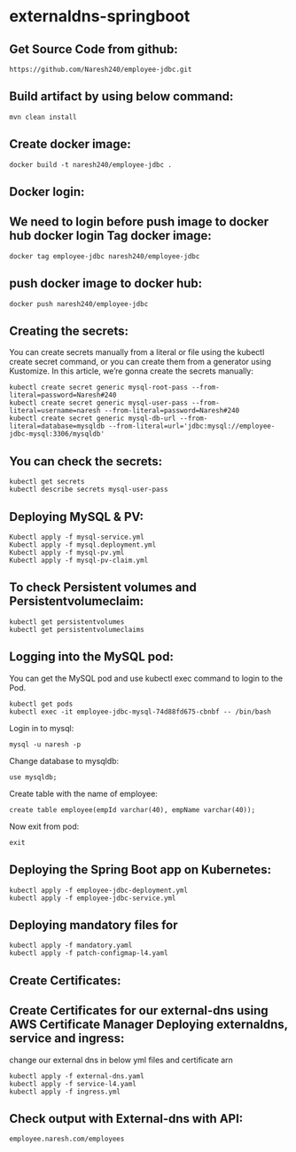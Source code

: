 # externaldns-springboot

Get Source Code from github:
---------------
	https://github.com/Naresh240/employee-jdbc.git
Build artifact by using below command:
----------------
	mvn clean install
Create docker image:
----------
	docker build -t naresh240/employee-jdbc .
Docker login:
-----------
We need to login before push image to docker hub
	docker login 
Tag docker image:
--------
	docker tag employee-jdbc naresh240/employee-jdbc
push docker image to docker hub:
---------
	docker push naresh240/employee-jdbc
Creating the secrets:
---------
You can create secrets manually from a literal or file using the kubectl create secret command, or you can create them from a generator using Kustomize.
In this article, we’re gonna create the secrets manually:

	kubectl create secret generic mysql-root-pass --from-literal=password=Naresh#240
	kubectl create secret generic mysql-user-pass --from-literal=username=naresh --from-literal=password=Naresh#240
	kubectl create secret generic mysql-db-url --from-literal=database=mysqldb --from-literal=url='jdbc:mysql://employee-jdbc-mysql:3306/mysqldb'
You can check the secrets:
------------
	kubectl get secrets
	kubectl describe secrets mysql-user-pass
Deploying MySQL & PV:
-----------
	Kubectl apply -f mysql-service.yml
	Kubectl apply -f mysql.deployment.yml
	Kubectl apply -f mysql-pv.yml
	Kubectl apply -f mysql-pv-claim.yml
To check Persistent volumes and Persistentvolumeclaim:
--------------
	kubectl get persistentvolumes
	kubectl get persistentvolumeclaims
Logging into the MySQL pod:
--------------
You can get the MySQL pod and use kubectl exec command to login to the Pod.

	kubectl get pods
	kubectl exec -it employee-jdbc-mysql-74d88fd675-cbnbf -- /bin/bash
Login in to mysql:

	mysql -u naresh -p
Change database to mysqldb:

	use mysqldb;
Create table with the name of employee:

	create table employee(empId varchar(40), empName varchar(40));
Now exit from pod:

	exit
Deploying the Spring Boot app on Kubernetes:
----------------
	kubectl apply -f employee-jdbc-deployment.yml
	kubectl apply -f employee-jdbc-service.yml
Deploying mandatory files for 
----------
	kubectl apply -f mandatory.yaml
	kubectl apply -f patch-configmap-l4.yaml
Create Certificates:
-------------
Create Certificates for our external-dns using AWS Certificate Manager
Deploying externaldns, service and ingress:
----------
change our external dns in below yml files and certificate arn

	kubectl apply -f external-dns.yaml
	kubectl apply -f service-l4.yaml
	kubectl apply -f ingress.yml
Check output with External-dns with API:
----------------
	employee.naresh.com/employees


